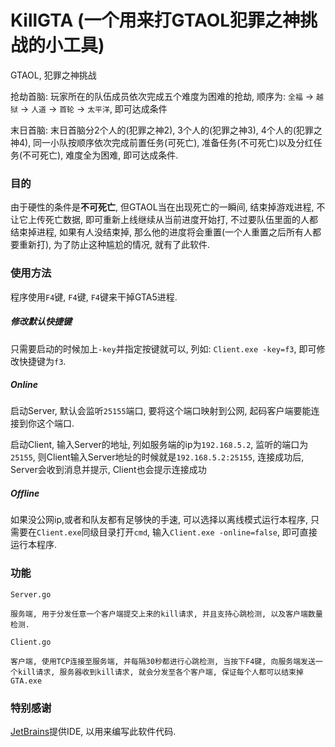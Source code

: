 # KillGTA (一个用来打GTAOL犯罪之神挑战的小工具)
GTAOL, 犯罪之神挑战

抢劫首脑: 玩家所在的队伍成员依次完成五个难度为困难的抢劫, 顺序为: `全福` -> `越狱` -> `人道` -> `首轮` -> `太平洋`, 即可达成条件

末日首脑: 末日首脑分2个人的(犯罪之神2), 3个人的(犯罪之神3), 4个人的(犯罪之神4), 同一小队按顺序依次完成前置任务(可死亡),  准备任务(不可死亡)以及分红任务(不可死亡), 难度全为困难, 即可达成条件.

### 目的
由于硬性的条件是**不可死亡**, 但GTAOL当在出现死亡的一瞬间, 结束掉游戏进程, 不让它上传死亡数据, 即可重新上线继续从当前进度开始打, 不过要队伍里面的人都结束掉进程, 如果有人没结束掉, 那么他的进度将会重置(一个人重置之后所有人都要重新打), 为了防止这种尴尬的情况, 就有了此软件.

### 使用方法
程序使用`F4`键, `F4`键, `F4`键来干掉GTA5进程.


##### 修改默认快捷键
只需要启动的时候加上`-key`并指定按键就可以, 列如: `Client.exe -key=f3`, 即可修改快捷键为`f3`.

##### Online
启动Server, 默认会监听`25155`端口, 要将这个端口映射到公网, 起码客户端要能连接到你这个端口.

启动Client, 输入Server的地址, 列如服务端的ip为`192.168.5.2`, 监听的端口为`25155`, 则Client输入Server地址的时候就是`192.168.5.2:25155`, 连接成功后, Server会收到消息并提示, Client也会提示连接成功

##### Offline
如果没公网ip,或者和队友都有足够快的手速, 可以选择以离线模式运行本程序, 只需要在`Client.exe`同级目录打开`cmd`, 输入`Client.exe -online=false`, 即可直接运行本程序.

### 功能
`Server.go`
```
服务端, 用于分发任意一个客户端提交上来的kill请求, 并且支持心跳检测, 以及客户端数量检测.
```

`Client.go`

```
客户端, 使用TCP连接至服务端, 并每隔30秒都进行心跳检测, 当按下F4键, 向服务端发送一个kill请求, 服务器收到kill请求, 就会分发至各个客户端, 保证每个人都可以结束掉GTA.exe
```

### 特别感谢
[JetBrains](http://jetbrains.com/)提供IDE, 以用来编写此软件代码.

